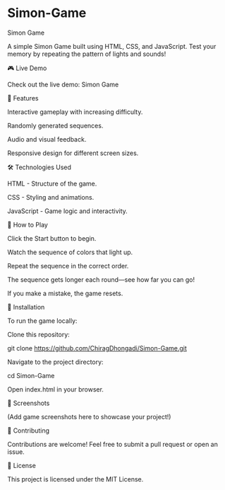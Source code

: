 # Simon-Game
Simon Game

A simple Simon Game built using HTML, CSS, and JavaScript. Test your memory by repeating the pattern of lights and sounds!

🎮 Live Demo

Check out the live demo: Simon Game

📌 Features

Interactive gameplay with increasing difficulty.

Randomly generated sequences.

Audio and visual feedback.

Responsive design for different screen sizes.

🛠️ Technologies Used

HTML - Structure of the game.

CSS - Styling and animations.

JavaScript - Game logic and interactivity.

🚀 How to Play

Click the Start button to begin.

Watch the sequence of colors that light up.

Repeat the sequence in the correct order.

The sequence gets longer each round—see how far you can go!

If you make a mistake, the game resets.

📂 Installation

To run the game locally:

Clone this repository:

git clone https://github.com/ChiragDhongadi/Simon-Game.git

Navigate to the project directory:

cd Simon-Game

Open index.html in your browser.

🎨 Screenshots

(Add game screenshots here to showcase your project!)

🤝 Contributing

Contributions are welcome! Feel free to submit a pull request or open an issue.

📜 License

This project is licensed under the MIT License.
